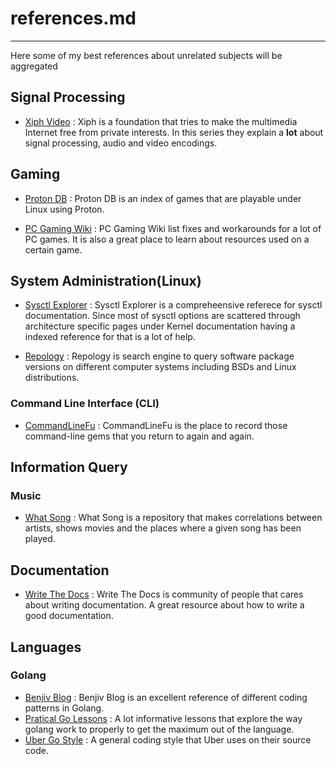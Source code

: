 # references.md
---------------
Here some of my best references about unrelated subjects will be aggregated

## Signal Processing
- [Xiph Video](xiph.org/video)
: Xiph is a foundation that tries to make the multimedia Internet free from
private interests. In this series they explain a **lot** about signal
processing, audio and video encodings.

## Gaming
- [Proton DB](https://www.protondb.com/)
: Proton DB is an index of games that are playable under Linux using
Proton.

- [PC Gaming Wiki](https://www.pcgamingwiki.com/)
: PC Gaming Wiki list fixes and workarounds for a lot of PC games. It is also
a great place to learn about resources used on a certain game.

## System Administration(Linux)
- [Sysctl Explorer](https://sysctl-explorer.net/)
: Sysctl Explorer is a compreheensive referece for sysctl documentation. Since
most of sysctl options are scattered through architecture specific pages under
Kernel documentation having a indexed reference for that is a lot of help.

- [Repology](https://repology.org/)
: Repology is search engine to query software package versions on different
computer systems including BSDs and Linux distributions.

### Command Line Interface (CLI)
- [CommandLineFu](https://commandlinefu.com)
: CommandLineFu is the place to record those command-line gems 
that you return to again and again.

## Information Query
### Music
- [What Song](https://what-song.com)
: What Song is a repository that makes correlations between artists, shows
movies and the places where a given song has been played.

## Documentation
- [Write The Docs](https://www.writethedocs.org/)
: Write The Docs is community of people that cares about writing
documentation. A great resource about how to write a good documentation.

## Languages

### Golang
- [Benjiv Blog](https://benjiv.com/)
: Benjiv Blog is an excellent reference of different coding patterns in Golang.
- [Pratical Go Lessons](https://www.practical-go-lessons.com/)
: A lot informative lessons that explore the way golang work to properly
to get the maximum out of the language.
- [Uber Go Style](https://github.com/uber-go/guide)
: A general coding style that Uber uses on their source code.
